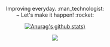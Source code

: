 <p align="center"> 
  Improving everyday. :man_technologist:<br/>
  ~ Let's make it happen! :rocket:
</p>
  
<div align="center">
  
  [![Anurag's github stats](https://github-readme-stats.vercel.app/api?username=afar-cmyk&show_icons=true&theme=dark&icon_color=306A37&bg_color=0E1117&title_color=5AA6FC))](https://youtu.be/B-eyBBcfigA)

</div>

<div align="center">

  ![](https://visitor-badge.laobi.icu/badge?page_id=afar-cmyk.readme)

</div>
